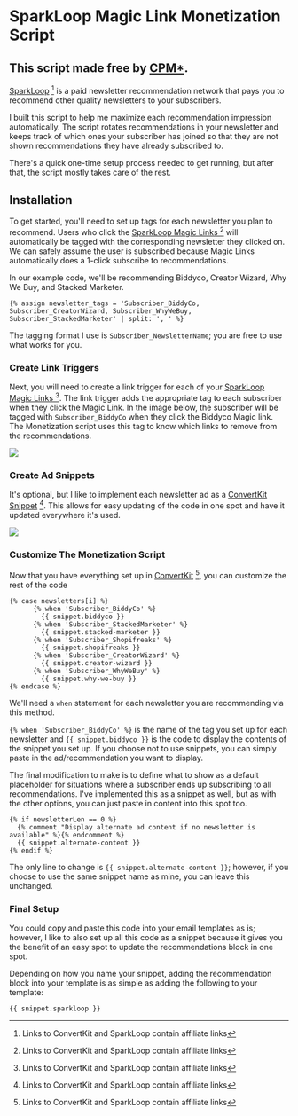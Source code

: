 # SparkLoop Magic Link Monetization Script
## This script made free by [CPM*](https://www.skool.com/community-powered-marketing-3266/about). 
[SparkLoop](https://dash.sparkloop.app/signup?aff=e3f393b8) [^1] is a paid newsletter recommendation network that pays you to recommend other quality newsletters to your subscribers.

I built this script to help me maximize each recommendation impression automatically. The script rotates recommendations in your newsletter and keeps track of which ones your subscriber has joined so that they are not shown recommendations they have already subscribed to.

There's a quick one-time setup process needed to get running, but after that, the script mostly takes care of the rest.

## Installation

To get started, you'll need to set up tags for each newsletter you plan to recommend. Users who click the [SparkLoop Magic Links ](https://dash.sparkloop.app/signup?aff=e3f393b8) [^1] will automatically be tagged with the corresponding newsletter they clicked on. We can safely assume the user is subscribed because Magic Links automatically does a 1-click subscribe to recommendations.

In our example code, we'll be recommending Biddyco, Creator Wizard, Why We Buy, and Stacked Marketer.

```
{% assign newsletter_tags = 'Subscriber_BiddyCo, Subscriber_CreatorWizard, Subscriber_WhyWeBuy, Subscriber_StackedMarketer' | split: ', ' %}
```
The tagging format I use is `Subscriber_NewsletterName`; you are free to use what works for you.

### Create Link Triggers
Next, you will need to create a link trigger for each of your [SparkLoop Magic Links ](https://dash.sparkloop.app/signup?aff=e3f393b8) [^1]. The link trigger adds the appropriate tag to each subscriber when they click the Magic Link. In the image below, the subscriber will be tagged with `Subscriber_BiddyCo` when they click the Biddyco Magic link. The Monetization script uses this tag to know which links to remove from the recommendations.

![](linktrigger-rule.png)

### Create Ad Snippets
It's optional, but I like to implement each newsletter ad as a [ConvertKit Snippet](https://convertkit.com/?lmref=lfsx1g) [^1]. This allows for easy updating of the code in one spot and have it updated everywhere it's used.

![](biddyco-snippet.png)

### Customize The Monetization Script
Now that you have everything set up in [ConvertKit](https://convertkit.com/?lmref=lfsx1g) [^1], you can customize the rest of the code

```
{% case newsletters[i] %}
      {% when 'Subscriber_BiddyCo' %}
        {{ snippet.biddyco }}
      {% when 'Subscriber_StackedMarketer' %}
        {{ snippet.stacked-marketer }}
      {% when 'Subscriber_Shopifreaks' %}
        {{ snippet.shopifreaks }}
      {% when 'Subscriber_CreatorWizard' %}
        {{ snippet.creator-wizard }}
      {% when 'Subscriber_WhyWeBuy' %}
        {{ snippet.why-we-buy }}
{% endcase %}
```
We'll need a `when` statement for each newsletter you are recommending via this method.

`{% when 'Subscriber_BiddyCo' %}` is the name of the tag you set up for each newsletter and `{{ snippet.biddyco }}` is the code to display the contents of the snippet you set up. If you choose not to use snippets, you can simply paste in the ad/recommendation you want to display.

The final modification to make is to define what to show as a default placeholder for situations where a subscriber ends up subscribing to all recommendations. I've implemented this as a snippet as well, but as with the other options, you can just paste in content into this spot too.

```
{% if newsletterLen == 0 %}
  {% comment "Display alternate ad content if no newsletter is available" %}{% endcomment %}
  {{ snippet.alternate-content }}
{% endif %}
```

The only line to change is `{{ snippet.alternate-content }}`; however, if you choose to use the same snippet name as mine, you can leave this unchanged.

### Final Setup

You could copy and paste this code into your email templates as is; however, I like to also set up all this code as a snippet because it gives you the benefit of an easy spot to update the recommendations block in one spot.



Depending on how you name your snippet, adding the recommendation block into your template is as simple as adding the following to your template:

`{{ snippet.sparkloop }}`

[^1]: Links to ConvertKit and SparkLoop contain affiliate links
